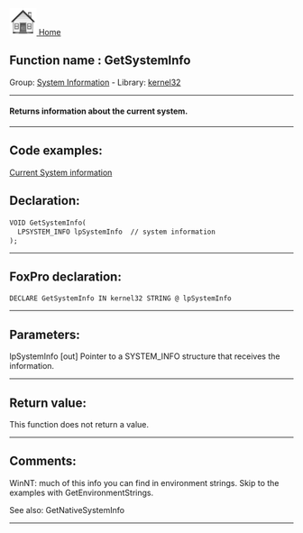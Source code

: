 [<img src="../../images/home.png"> Home ](https://github.com/VFPX/Win32API)  

## Function name : GetSystemInfo
Group: [System Information](../../functions_group.md#System_Information)  -  Library: [kernel32](../../../libraries.md#kernel32)  
***  


#### Returns information about the current system.
***  


## Code examples:
[Current System information](../../samples/sample_096.md)  

## Declaration:
```foxpro  
VOID GetSystemInfo(
  LPSYSTEM_INFO lpSystemInfo  // system information
);  
```  
***  


## FoxPro declaration:
```foxpro  
DECLARE GetSystemInfo IN kernel32 STRING @ lpSystemInfo  
```  
***  


## Parameters:
lpSystemInfo 
[out] Pointer to a SYSTEM_INFO structure that receives the information.  
***  


## Return value:
This function does not return a value.  
***  


## Comments:
WinNT: much of this info you can find in environment strings. Skip to the examples with GetEnvironmentStrings.  
  
See also: GetNativeSystemInfo   
  
***  

